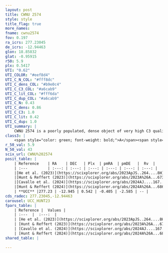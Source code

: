 ```yaml
---
layout: post
title: CWNU 2574
style: style
title_flag: true
more_names: 
fname: cwnu2574
fov: 0.197
ra_icrs: 277.23045
de_icrs: -12.94463
glon: 18.85832
glat: -0.95915
r50: 5.9
plx: 0.5417
UTI: "0.62"
UTI_COLOR: "#eef8d4"
UTI_C_N_COL: "#fff8dc"
UTI_C_dens_COL: "#b9e0c4"
UTI_C_C3_COL: "#a6cab9"
UTI_C_lit_COL: "#fff6da"
UTI_C_dup_COL: "#a6cab9"
UTI_C_N: 0.43
UTI_C_dens: 0.86
UTI_C_C3: 1.0
UTI_C_lit: 0.42
UTI_C_dup: 1.0
UTI_summary: |
    CWNU 2574 is a poorly populated, dense object of very high C3 quality. It was recently reported in the literature.
class3: |
    <span style="color: green; font-weight: bold;">A</span><span style="color: green; font-weight: bold;">A</span>
r_50_val: 5.9
N_50_val: 43
scix_url: CWNU%202574
posit_table: |
    | Reference    | RA    | DEC   | Plx  | pmRA  | pmDE   |  Rv  |
    | :---         | :---: | :---: | :---: | :---: | :---: | :---: |
    |[He et al. (2023)](https://scixplorer.org/abs/2023ApJS..264....8H) | 277.201 | -12.969 | 0.538 | -0.412 | -2.59 | -- |
    |[Hunt & Reffert (2023)](https://scixplorer.org/abs/2023A%26A...673A.114H) | 277.212 | -12.947 | 0.539 | -0.413 | -2.615 | 17.608 |
    |[Cavallo et al. (2024)](https://scixplorer.org/abs/2024AJ....167...12C) | 277.207 | -12.956 | 0.539 | -- | -- | -- |
    |[Hunt & Reffert (2024)](https://scixplorer.org/abs/2024A%26A...686A..42H) | 277.212 | -12.947 | 0.539 | -0.413 | -2.615 | 17.608 |
    | **UCC** |277.23 | -12.945 | 0.542 | -0.405 | -2.585 | -- | 
cds_radec: 277.23045,-12.94463
carousel: UCC_HUNT23
fpars_table: |
    | Reference |  Values |
    | :---  |  :---:  |
    | [He et al. (2023)](https://scixplorer.org/abs/2023ApJS..264....8H) | `A0=2.35, m-M=11.1, logAge=7.35` |
    | [Hunt & Reffert (2023)](https://scixplorer.org/abs/2023A%26A...673A.114H) | `AV50=2.156, diffAV50=1.373, MOD50=11.149, logAge50=7.685` |
    | [Cavallo et al. (2024)](https://scixplorer.org/abs/2024AJ....167...12C) | `AV50=2.81, dMod50=11.59, logAge50=7.68, [Fe/H]50=-2.1` |
    | [Hunt & Reffert (2024)](https://scixplorer.org/abs/2024A%26A...686A..42H) | `MassJ=312.994` |
shared_table: |
    
---
```

